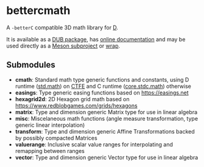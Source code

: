 # bettercmath
A `-betterC` compatible 3D math library for [D](https://dlang.org/).

It is available as a [DUB package](https://code.dlang.org/packages/bettercmath),
has [online documentation](https://bettercmath.dpldocs.info/)
and may be used directly as a [Meson subproject](https://mesonbuild.com/Subprojects.html)
or [wrap](https://mesonbuild.com/Wrap-dependency-system-manual.html).

## Submodules

- **cmath**: Standard math type generic functions and constants, using D runtime ([std.math](https://dlang.org/phobos/std_math.html))
  on [CTFE](https://tour.dlang.org/tour/en/gems/compile-time-function-evaluation-ctfe)
  and C runtime ([core.stdc.math](https://dlang.org/phobos/core_stdc_math.html)) otherwise
- **easings**: Type generic easing functions based on <https://easings.net>
- **hexagrid2d**: 2D Hexagon grid math based on <https://www.redblobgames.com/grids/hexagons>
- **matrix**: Type and dimension generic Matrix type for use in linear algebra
- **misc**: Miscelaneous math functions (angle measure transformation, type generic linear interpolation)
- **transform**: Type and dimension generic Affine Transformations backed by possibly compacted Matrices
- **valuerange**: Inclusive scalar value ranges for interpolating and remapping between ranges
- **vector**: Type and dimension generic Vector type for use in linear algebra
